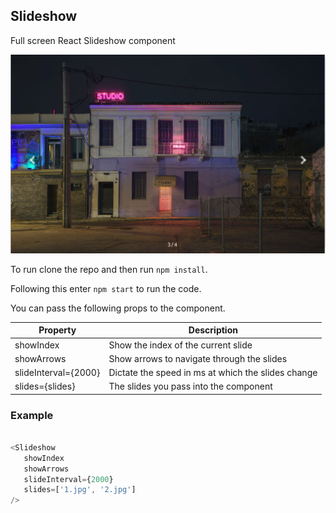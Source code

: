 Slideshow
---
Full screen React Slideshow component

![Alt text](/react-slideshow.png?raw=true "Optional Title")

To run clone the repo and then run `npm install`.

Following this enter `npm start` to run the code.

You can pass the following props to the component.

| Property | Description|
|----------|-------------
| showIndex | Show the index of the current slide|
| showArrows | Show arrows to navigate through the slides|
| slideInterval={2000}| Dictate the speed in ms at which the slides change|
| slides={slides} |The slides you pass into the component|


### Example

```js

<Slideshow
   showIndex
   showArrows
   slideInterval={2000}
   slides=['1.jpg', '2.jpg']
/>

```
